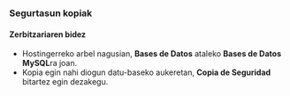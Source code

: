 ### Segurtasun kopiak
#### Zerbitzariaren bidez

- Hostingerreko arbel nagusian, **Bases de Datos** ataleko **Bases de Datos MySQL**ra joan.
- Kopia egin nahi diogun datu-baseko aukeretan, **Copia de Seguridad** bitartez egin dezakegu.
